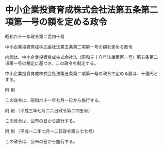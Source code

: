# 中小企業投資育成株式会社法第五条第二項第一号の額を定める政令

昭和六十一年政令第二百四十号

中小企業投資育成株式会社法第五条第二項第一号の額を定める政令

内閣は、中小企業投資育成株式会社法（昭和三十八年法律第百一号）第五条第二項第一号の規定に基づき、この政令を制定する。

中小企業投資育成株式会社法第五条第二項第一号の政令で定める額は、十億円とする。

附 則

この政令は、昭和六十一年七月一日から施行する。

附 則 （平成三年七月二六日政令第二四五号）

この政令は、公布の日から施行する。

附 則 （平成一二年七月一二日政令第三七七号）

この政令は、公布の日から施行する。
